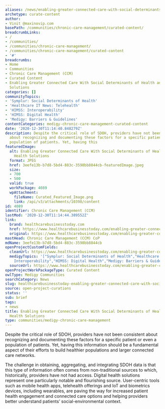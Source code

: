 ```yaml
---
aliases: /news/enabling-greater-connected-care-with-social-determinants-of-health-and-digital-health-solutions
archetype: curate-content
author:
- Vinit @maxinovip.com
basePath: /communities/chronic-care-management/curated-content/
breadcrumbLinks:
- /
- /communities/
- /communities/chronic-care-management/
- /communities/chronic-care-management/curated-content
- '#'
breadcrumbs:
- Home
- Communities
- Chronic Care Management (CCM)
- Curated Content
- Enabling Greater Connected Care With Social Determinants of Health and Digital Health
  Solutions
categories: []
communityTopics:
- 'Symplur: Social Determinants of Health'
- 'Healthcare IT News: Telehealth'
- 'HIMSS: Interoperability'
- 'HIMSS: Digital Health'
- 'Medigy: Barriers & Guidelines'
contentCategories: medigy-chronic-care-management-curated-content
date: '2020-12-30T11:14:40.848279Z'
description: Despite the critical role of SDOH, providers have not been consistent
  about recognizing and documenting these factors for a specific patient or even a
  population of patients. Yet, having this
featuredImage:
  alt: Enabling Greater Connected Care With Social Determinants of Health and Digital
    Health Solutions
  format: JPEG
  href: 3eefe13b-b7d8-5bd4-883c-3598bb8844cb-featuredImage.jpeg
  size:
  - 700
  - 500
  valid: true
  workPackage: 4089
  wpAttachment:
    fileName: Curated_Featured_Image.png
    link: /api/v3/attachments/10398/content
id: 4089
identifier: Chronic Care Management (CCM)
lastMod: '2020-12-30T11:14:44.389552Z'
link:
  brand: healthcarebusinesstoday.com
  href: https://www.healthcarebusinesstoday.com/enabling-greater-connected-care-with-social-determinants-of-health-and-digital-health-solutions/
  original: https://www.healthcarebusinesstoday.com/enabling-greater-connected-care-with-social-determinants-of-health-and-digital-health-solutions/
mastHead: Chronic Care Management (CCM) CoP
mdName: 3eefe13b-b7d8-5bd4-883c-3598bb8844cb
openProjectCustomFields:
  cleanUrl: https://www.healthcarebusinesstoday.com/enabling-greater-connected-care-with-social-determinants-of-health-and-digital-health-solutions/
  medigyTopics: '["Symplur: Social Determinants of Health","Healthcare IT News: Telehealth","HIMSS:
    Interoperability","HIMSS: Digital Health","Medigy: Barriers & Guidelines"]'
  sourceUrl: https://www.healthcarebusinesstoday.com/enabling-greater-connected-care-with-social-determinants-of-health-and-digital-health-solutions/
openProjectWorkPackageType: Curated Content
owlType: Medigy Communities
searchCategory: News
slug: healthcarebusinesstoday-enabling-greater-connected-care-with-social-determinants-of-health-and-digital-health-solutions
source: open-project-curations
status: ''
sub: brief
tags:
- news
title: Enabling Greater Connected Care With Social Determinants of Health and Digital
  Health Solutions
type: communities/medigy-chronic-care-management
---
```


<p>Despite the critical role of SDOH, providers have not been consistent about recognizing and documenting these factors for a specific patient or even a population of patients. Yet, having this information should be a fundamental aspect of their efforts to build healthier populations and larger connected care networks.</p><p>The challenge in obtaining, aggregating, and integrating SDOH data is that this type of information often comes from non-traditional sources to which, historically, providers have not had access. Digital health solutions represent one particularly notable and flourishing source. User-centric tools such as mobile health apps, telehealth offerings and IoT and biometrics devices, including wearables, are paving the way for increased patient health engagement and connected care options and helping providers better understand patients’ social-environmental context.</p>